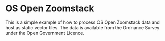 # OS Open Zoomstack

This is a simple example of how to process OS Open Zoomstack data and host as static vector tiles. The data is available from the Ordnance Survey under the Open Government Licence.

